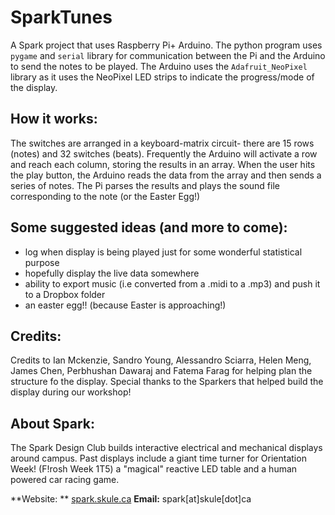 # SparkTunes

A Spark project that uses Raspberry Pi+ Arduino. The python program uses `pygame` and `serial` library for communication between the Pi and the Arduino to send the notes to be played. The Arduino uses the `Adafruit_NeoPixel` library as it uses the NeoPixel LED strips to indicate the progress/mode of the display. 

## How it works:
The switches are arranged in a keyboard-matrix circuit- there are 15 rows (notes) and 32 switches (beats). Frequently the Arduino will activate a row and reach each column, storing the results in an array. When the user hits the play button, the Arduino reads the data from the array and then sends a series of notes. The Pi parses the results and plays the sound file corresponding to the note (or the Easter Egg!)

## Some suggested ideas (and more to come):
* log when display is being played just for some wonderful statistical purpose
* hopefully display the live data somewhere
* ability to export music (i.e converted from a .midi to a .mp3) and push it to a Dropbox folder
* an easter egg!! (because Easter is approaching!)

## Credits:
Credits to Ian Mckenzie, Sandro Young, Alessandro Sciarra, Helen Meng, James Chen, Perbhushan Dawaraj and Fatema Farag for helping plan the structure fo the display. Special thanks to the Sparkers that helped build the display during our workshop!

## About Spark:
The Spark Design Club builds interactive electrical and mechanical displays around campus. Past displays include a giant time turner for Orientation Week! (F!rosh Week 1T5) a "magical" reactive LED table and a human powered car racing game.

**Website: ** [spark.skule.ca](https://spark.skule.ca) **Email:** spark[at]skule[dot]ca 
